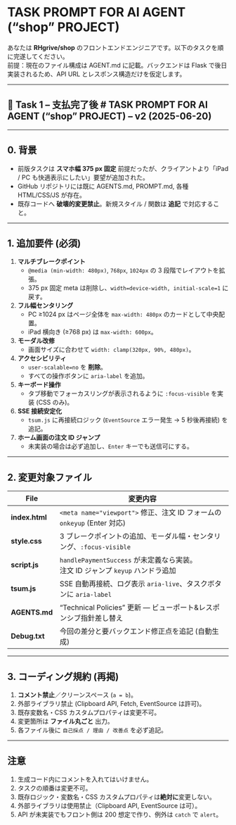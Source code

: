 # TASK PROMPT FOR AI AGENT (“shop” PROJECT)

あなたは **RHgrive/shop** のフロントエンドエンジニアです。以下のタスクを順に完遂してください。  
前提：現在のファイル構成は AGENT.md に記載。バックエンドは Flask で後日実装されるため、API URL とレスポンス構造だけを仮定します。

---

## 🚩 Task 1 – 支払完了後 # TASK PROMPT FOR AI AGENT (“shop” PROJECT) – v2  (2025-06-20)

---

## 0. 背景
- 前版タスクは **スマホ幅 375 px 固定** 前提だったが、クライアントより「iPad / PC も快適表示にしたい」要望が追加された。
- GitHub リポジトリには既に AGENTS.md, PROMPT.md, 各種 HTML/CSS/JS が存在。
- 既存コードへ **破壊的変更禁止**。新規スタイル / 関数は **追記** で対応すること。

---

## 1. 追加要件 (必須)
1. **マルチブレークポイント**
   - `@media (min-width: 480px)`, `768px`, `1024px` の 3 段階でレイアウトを拡張。  
   - 375 px 固定 meta は削除し、`width=device-width, initial-scale=1` に戻す。
2. **フル幅センタリング**
   - PC ≥1024 px はページ全体を `max-width: 480px` のカードとして中央配置。  
   - iPad 横向き (≥768 px) は `max-width: 600px`。
3. **モーダル改修**
   - 画面サイズに合わせて `width: clamp(320px, 90%, 480px)`。
4. **アクセシビリティ**
   - `user-scalable=no` を **削除**。  
   - すべての操作ボタンに `aria-label` を追加。
5. **キーボード操作**
   - タブ移動でフォーカスリングが表示されるように `:focus-visible` を実装 (CSS のみ)。
6. **SSE 接続安定化**
   - `tsum.js` に再接続ロジック (`EventSource` エラー発生 → 5 秒後再接続) を追記。
7. **ホーム画面の注文 ID ジャンプ**
   - 未実装の場合は必ず追加し、`Enter` キーでも送信可にする。

---

## 2. 変更対象ファイル
| File | 変更内容 |
|------|---------|
| **index.html** | `<meta name="viewport">` 修正、注文 ID フォームの `onkeyup` (Enter 対応) |
| **style.css**  | 3 ブレークポイントの追加、モーダル幅・センタリング、`:focus-visible` |
| **script.js**  | `handlePaymentSuccess` が未定義なら実装。<br>注文 ID ジャンプ `keyup` ハンドラ追加 |
| **tsum.js**    | SSE 自動再接続、ログ表示 `aria-live`、タスクボタンに `aria-label` |
| **AGENTS.md**  | “Technical Policies” 更新 ― ビューポート&レスポンシブ指針差し替え |
| **Debug.txt**  | 今回の差分と要バックエンド修正点を追記 (自動生成) |

---

## 3. コーディング規約 (再掲)
1. **コメント禁止**／クリーンスペース (`a = b`)。
2. 外部ライブラリ禁止 (Clipboard API, Fetch, EventSource は許可)。
3. 既存変数名・CSS カスタムプロパティは変更不可。  
4. 変更箇所は **ファイル丸ごと** 出力。  
5. 各ファイル後に `自己採点 / 理由 / 改善点` を必ず追記。  

---

## 注意
1. 生成コード内にコメントを入れてはいけません。  
2. タスクの順番は変更不可。  
3. 既存ロジック・変数名・CSS カスタムプロパティは**絶対に**変更しない。  
4. 外部ライブラリは使用禁止（Clipboard API, EventSource は可）。  
5. API が未実装でもフロント側は 200 想定で作り、例外は `catch` で `alert`。

